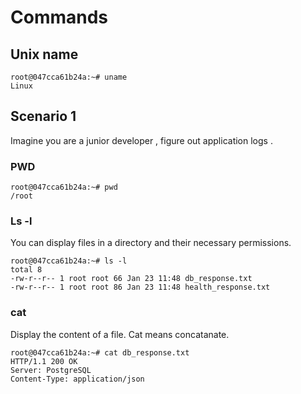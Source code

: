# Commands

## Unix name 

```
root@047cca61b24a:~# uname
Linux
```
## Scenario 1
Imagine you are a junior developer , figure out application logs . 
### PWD
```
root@047cca61b24a:~# pwd
/root
```
### Ls -l 
You can display files in a directory and their necessary permissions. 
```
root@047cca61b24a:~# ls -l 
total 8
-rw-r--r-- 1 root root 66 Jan 23 11:48 db_response.txt
-rw-r--r-- 1 root root 86 Jan 23 11:48 health_response.txt
```
### cat 
Display the content of a file. Cat means concatanate. 
```
root@047cca61b24a:~# cat db_response.txt 
HTTP/1.1 200 OK
Server: PostgreSQL
Content-Type: application/json
```



